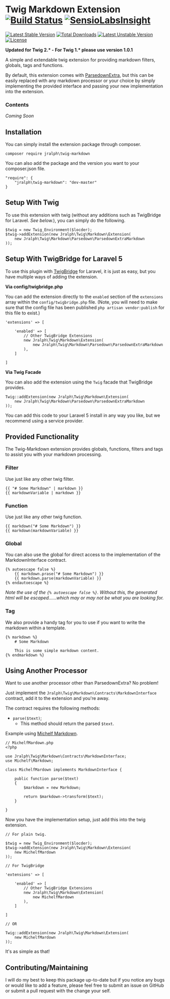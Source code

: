# Twig Markdown Extension [![Build Status](https://travis-ci.org/jralph/Twig-Markdown.svg)](https://travis-ci.org/jralph/Twig-Markdown) [![SensioLabsInsight](https://insight.sensiolabs.com/projects/80e2775f-8963-4789-8c11-a9e63bb200b1/mini.png)](https://insight.sensiolabs.com/projects/80e2775f-8963-4789-8c11-a9e63bb200b1)

[![Latest Stable Version](https://poser.pugx.org/jralph/twig-markdown/v/stable.svg)](https://packagist.org/packages/jralph/twig-markdown) [![Total Downloads](https://poser.pugx.org/jralph/twig-markdown/downloads.svg)](https://packagist.org/packages/jralph/twig-markdown) [![Latest Unstable Version](https://poser.pugx.org/jralph/twig-markdown/v/unstable.svg)](https://packagist.org/packages/jralph/twig-markdown) [![License](https://poser.pugx.org/jralph/twig-markdown/license.svg)](https://packagist.org/packages/jralph/twig-markdown)

**Updated for Twig 2.\* - For Twig 1.\* please use version 1.0.1**

A simple and extendable twig extension for providing markdown filters, globals, tags and functions.

By default, this extension comes with [ParsedownExtra](https://github.com/erusev/parsedown-extra), but this can be easily replaced with any markdown processor or your choice by simply implementing the provided interface and passing your new implementation into the extension.

### Contents ###

_Coming Soon_

## Installation ##

You can simply install the extension package through composer.

    composer require jralph\twig-markdown

You can also add the package and the version you want to your composer.json file.

    "require": {
        "jralph\twig-markdown": "dev-master"
    }

## Setup With Twig ##

To use this extension with twig (without any additions such as TwigBridge for Laravel. _See below._), you can simply do the following.

    $twig = new Twig_Environment($locder);
    $twig->addExtension(new Jralph\Twig\Markdown\Extension(
        new Jralph\Twig\Markdown\Parsedown\ParsedownExtraMarkdown
    ));

## Setup With TwigBridge for Laravel 5 ##

To use this plugin with [TwigBridge](https://github.com/rcrowe/TwigBridge) for Laravel, it is just as easy, but you have multiple ways of adding the extension.

__Via config/twigbridge.php__

You can add the extension directly to the `enabled` section of the `extensions` array within the `config/twigbridge.php` file. (Note, you will need to make sure that the config file has been published `php artisan vendor:publish` for this file to exist.)

    'extensions' => [

        'enabled' => [
            // Other TwigBridge Extensions
            new Jralph\Twig\Markdown\Extension(
                new Jralph\Twig\Markdown\Parsedown\ParsedownExtraMarkdown
            ),
        ]

    ]

__Via Twig Facade__

You can also add the extension using the `Twig` facade that TwigBridge provides.

    Twig::addExtension(new Jralph\Twig\Markdown\Extension(
        new Jralph\Twig\Markdown\Parsedown\ParsedownExtraMarkdown
    ));

You can add this code to your Laravel 5 install in any way you like, but we recommend using a service provider.

## Provided Functionality ##

The Twig-Markdown extension provides globals, functions, filters and tags to assist you with your markdown processing.


### Filter

Use just like any other twig filter.

    {{ "# Some Markdown" | markdown }}
    {{ markdownVariable | markdown }}

### Function

Use just like any other twig function.

    {{ markdown("# Some Markdown") }}
    {{ markdown(markdownVariable) }}

### Global

You can also use the global for direct access to the implementation of the MarkdownInterface contract.

    {% autoescape false %}
        {{ markdown.prase("# Some Markdown") }}
        {{ markdown.parse(markdownVariable) }}
    {% endautoescape %}

_Note the use of the `{% autoescape false %}`. Without this, the generated html will be escaped......which may or may not be what you are looking for._

### Tag

We also provide a handy tag for you to use if you want to write the markdown within a template.

    {% markdown %}
        # Some Markdown

        This is some simple markdown content.
    {% endmarkdown %}

## Using Another Processor

Want to use another processor other than ParsedownExtra? No problem!

Just implement the `Jralph\Twig\Markdown\Contracts\MarkdownInterface` contract, add it to the extension and you're away.

The contract requires the following methods:

- `parse($text)`;
    - This method should return the parsed `$text`.

Example using [Michelf Markdown](https://github.com/michelf/php-markdown).

    // MichelfMardown.php
    <?php

    use Jralph\Twig\Markdown\Contracts\MarkdownInterface;
    use Michelf\Markdown;

    class MichelfMardown implements MarkdownInterface {

        public function parse($text)
        {
            $markdown = new Markdown;

            return $markdown->transform($text);
        }

    }

Now you have the implementation setup, just add this into the twig extension.

    // For plain twig.

    $twig = new Twig_Environment($locder);
    $twig->addExtension(new Jralph\Twig\Markdown\Extension(
        new MichelfMardown
    ));

    // For TwigBridge

    'extensions' => [

        'enabled' => [
            // Other TwigBridge Extensions
            new Jralph\Twig\Markdown\Extension(
                new MichelfMardown
            ),
        ]

    ]

    // OR

    Twig::addExtension(new Jralph\Twig\Markdown\Extension(
        new MichelfMardown
    ));

It's as simple as that!

## Contributing/Maintaining

I will do my best to keep this package up-to-date but if you notice any bugs or would like to add a feature, please feel free to submit an issue on GitHub or submit a pull request with the change your self.
